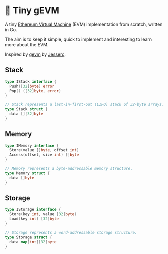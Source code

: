 # 🧱 Tiny gEVM

A tiny [Ethereum Virtual Machine](https://ethereum.github.io/yellowpaper/paper.pdf) (EVM) implementation from scratch, written in Go.

The aim is to keep it simple, quick to implement and interesting to learn more about the EVM.

Inspired by [gevm](https://github.com/Jesserc/gevm) by [Jesserc](https://twitter.com/jesserc_).

## Stack

```go
type IStack interface {
  Push([32]byte) error
  Pop() ([32]byte, error)
}

// Stack represents a last-in-first-out (LIFO) stack of 32-byte arrays.
type Stack struct {
  data [][32]byte
}
```

## Memory

```go
type IMemory interface {
  Store(value []byte, offset int)
  Access(offset, size int) []byte
}

// Memory represents a byte-addressable memory structure.
type Memory struct {
  data []byte
}
```

## Storage

```go
type IStorage interface {
  Store(key int, value [32]byte)
  Load(key int) [32]byte
}

// Storage represents a word-addressable storage structure.
type Storage struct {
  data map[int][32]byte
}
```
